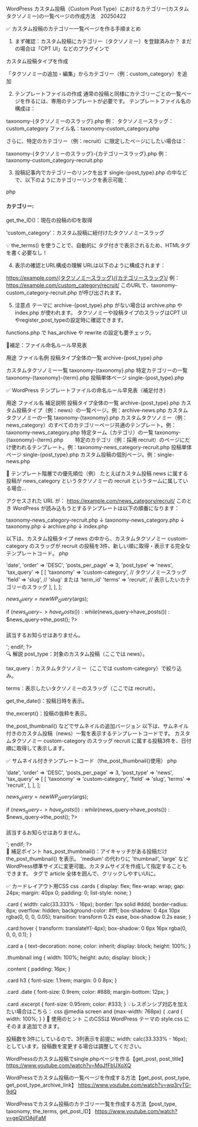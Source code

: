 WordPress カスタム投稿（Custom Post Type）におけるカテゴリー(カスタムタクソノミー)の一覧ページの作成方法　20250422


✅ カスタム投稿のカテゴリー一覧ページを作る手順まとめ
1. まず確認：カスタム投稿にカテゴリー（タクソノミー）を登録済みか？
まだの場合は「CPT UI」などのプラグインで

カスタム投稿タイプを作成

「タクソノミーの追加・編集」からカテゴリー（例：custom_category）を追加

2. テンプレートファイルの作成
通常の投稿と同様にカテゴリーごとの一覧ページを作るには、専用のテンプレートが必要です。
テンプレートファイル名の構成は：

taxonomy-{タクソノミーのスラッグ}.php
例：
タクソノミースラッグ：custom_category
ファイル名：taxonomy-custom_category.php

さらに、特定のカテゴリー（例：recruit）に限定したページにしたい場合は：

taxonomy-{タクソノミーのスラッグ}-{カテゴリースラッグ}.php
例：
taxonomy-custom_category-recruit.php

3. 投稿記事内でカテゴリーのリンクを出す
single-{post_type}.php の中などで、以下のようにカテゴリーリンクを表示可能：

php
<h4>カテゴリー: 
<?php 
the_terms(get_the_ID(), 'custom_category');
?>
</h4>
get_the_ID()：現在の投稿のIDを取得

'custom_category'：カスタム投稿に紐付けたタクソノミースラッグ
<!-- 、重要：自動的に <a> タグ付きで表示される -->
💡 the_terms() を使うことで、自動的に <a> タグ付きで表示されるため、HTMLタグを書く必要なし！

4. 表示の確認とURL構成の理解
URLは以下のように構成されます：

https://example.com/{タクソノミースラッグ}/{カテゴリースラッグ}/
例：
https://example.com/custom_category/recruit/
このURLで、taxonomy-custom_category-recruit.php が呼び出されます。

5. 注意点
テーマに archive-{post_type}.php がない場合は archive.php や index.php が使われます。
タクソノミーや投稿タイプのスラッグはCPT UIやregister_post_typeの設定時に確認できます。

functions.php で has_archive や rewrite の設定も要チェック。

🧩補足：ファイル命名ルール早見表

用途	                                        ファイル名例
投稿タイプ全体の一覧	                    archive-{post_type}.php
<!-- スタムタクソノミーに属する投稿の一覧ページを表示 -->
カスタムタクソノミー一覧	                taxonomy-{taxonomy}.php
特定カテゴリーの一覧	                    taxonomy-{taxonomy}-{term}.php
投稿単体ページ	                            single-{post_type}.php

✅ WordPress テンプレートファイルの命名ルール早見表（補足付き）

用途	                              ファイル名	                             補足説明
投稿タイプ全体の一覧	           archive-{post_type}.php	           カスタム投稿タイプ（例：news）の一覧ページ。例：archive-news.php
カスタムタクソノミーの一覧	        taxonomy-{taxonomy}.php	           カスタムタクソノミー（例：news_category）のすべてのカテゴリーページ共通のテンプレート。例：taxonomy-news_category.php
特定ターム（カテゴリ）の一覧	    taxonomy-{taxonomy}-{term}.php	　　特定のカテゴリ（例：採用 recruit）のページにだけ使われるテンプレート。例：taxonomy-news_category-recruit.php
投稿単体ページ	                   single-{post_type}.php	          カスタム投稿の個別ページ。例：single-news.php


🔁 テンプレート階層での優先順位（例）
たとえばカスタム投稿 news に属する投稿が news_category というタクソノミーの recruit というタームに属している場合…

アクセスされた URL が：
https://example.com/news_category/recruit/
このとき WordPress が読み込もうとするテンプレートは以下の順番になります：

taxonomy-news_category-recruit.php
↓
taxonomy-news_category.php
↓
taxonomy.php
↓
archive.php
↓
index.php


以下は、カスタム投稿タイプ news の中から、カスタムタクソノミー custom-category のスラッグが recruit の投稿を3件、新しい順に取得・表示する完全なテンプレートコード。
php
<div class="cards">
  <?php
  $args = [
    'orderby'          => 'date',
    'order'            => 'DESC',
    'posts_per_page'   => 3,
    'post_type'        => 'news',
    'tax_query'        => [
      [
        'taxonomy' => 'custom-category', // タクソノミースラッグ
        'field'    => 'slug',            // 'slug' または 'term_id'
        'terms'    => 'recruit',         // 表示したいカテゴリーのスラッグ
      ],
    ],
  ];

  $news_query = new WP_Query($args);

  if ($news_query->have_posts()) :
    while ($news_query->have_posts()) : $news_query->the_post();
  ?>
      <article class="card">
        <h3><a href="<?php the_permalink(); ?>"><?php the_title(); ?></a></h3>
        <p class="date"><?php echo get_the_date(); ?></p>
        <div class="excerpt">
          <?php the_excerpt(); ?>
        </div>
      </article>
  <?php
    endwhile;
    wp_reset_postdata();
  else :
    echo '<p>該当するお知らせはありません。</p>';
  endif;
  ?>
</div>
🔍 解説
post_type：対象のカスタム投稿（ここでは news）。

tax_query：カスタムタクソノミー（ここでは custom-category）で絞り込み。

terms：表示したいタクソノミーのスラッグ（ここでは recruit）。

get_the_date()：投稿日時を表示。

the_excerpt()：投稿の抜粋を表示。


the_post_thumbnail() などでサムネイルの追加バージョン
以下は、サムネイル付きのカスタム投稿（news）一覧を表示するテンプレートコードです。
カスタムタクソノミー custom-category のスラッグ recruit に属する投稿3件を、日付順に取得して表示します。

✅ サムネイル付きテンプレートコード（the_post_thumbnail()使用）
php
<div class="cards">
  <?php
  $args = [
    'orderby'          => 'date',
    'order'            => 'DESC',
    'posts_per_page'   => 3,
    'post_type'        => 'news',
    'tax_query'        => [
      [
        'taxonomy' => 'custom-category',
        'field'    => 'slug',
        'terms'    => 'recruit',
      ],
    ],
  ];

  $news_query = new WP_Query($args);

  if ($news_query->have_posts()) :
    while ($news_query->have_posts()) : $news_query->the_post();
  ?>
      <article class="card">
        <a href="<?php the_permalink(); ?>">
          <?php if (has_post_thumbnail()) : ?>
            <div class="thumbnail">
              <?php the_post_thumbnail('medium'); // mediumサイズのアイキャッチ ?>
            </div>
          <?php endif; ?>
          <div class="content">
            <h3><?php the_title(); ?></h3>
            <p class="date"><?php echo get_the_date(); ?></p>
            <div class="excerpt">
              <?php the_excerpt(); ?>
            </div>
          </div>
        </a>
      </article>
  <?php
    endwhile;
    wp_reset_postdata();
  else :
    echo '<p>該当するお知らせはありません。</p>';
  endif;
  ?>
</div>
📝 補足ポイント
has_post_thumbnail()：アイキャッチがある投稿だけ the_post_thumbnail() を表示。
'medium' の代わりに 'thumbnail', 'large' などWordPress標準サイズに変更可能。カスタムサイズを作成して指定することもできます。
<a> タグで article 全体を囲んで、クリックしやすいUIに。


✅ カードレイアウト用CSS
css
.cards {
  display: flex;
  flex-wrap: wrap;
  gap: 24px;
  margin: 40px 0;
  padding: 0;
  list-style: none;
}

.card {
  width: calc(33.333% - 16px);
  border: 1px solid #ddd;
  border-radius: 8px;
  overflow: hidden;
  background-color: #fff;
  box-shadow: 0 4px 10px rgba(0, 0, 0, 0.05);
  transition: transform 0.2s ease, box-shadow 0.2s ease;
}

.card:hover {
  transform: translateY(-4px);
  box-shadow: 0 6px 16px rgba(0, 0, 0, 0.1);
}

.card a {
  text-decoration: none;
  color: inherit;
  display: block;
  height: 100%;
}

.thumbnail img {
  width: 100%;
  height: auto;
  display: block;
}

.content {
  padding: 16px;
}

.card h3 {
  font-size: 1.1rem;
  margin: 0 0 8px;
}

.card .date {
  font-size: 0.9rem;
  color: #888;
  margin-bottom: 12px;
}

.card .excerpt {
  font-size: 0.95rem;
  color: #333;
}
💡レスポンシブ対応を加えたい場合はこちら：
css
@media screen and (max-width: 768px) {
  .card {
    width: 100%;
  }
}
🔧 使用のヒント
このCSSは WordPress テーマの style.css にそのまま追加できます。

投稿数を3件にしているので、3列表示を前提に width: calc(33.333% - 16px); としています。投稿数を変更する場合は調整してください。




WordPressのカスタム投稿でsingle.phpページを作る【get_post, post_title】
https://www.youtube.com/watch?v=MqJfFbUXoXQ


WordPressでカスタム投稿の一覧ページを作成する方法【get_post, post_type, get_post_type_archive_link】
https://www.youtube.com/watch?v=wq3ryTG-9dQ


WordPressでカスタム投稿のカテゴリー一覧を作成する方法【post_type, taxonomy, the_terms, get_post_ID】
https://www.youtube.com/watch?v=geQVOAjjFaM
